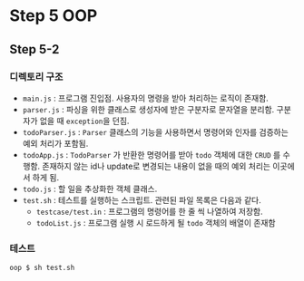 # Step 5 OOP

## Step 5-2

### 디렉토리 구조

- `main.js` : 프로그램 진입점. 사용자의 명령을 받아 처리하는 로직이 존재함.
- `parser.js` : 파싱을 위한 클래스로 생성자에 받은 구분자로 문자열을 분리함. 구분자가 없을 때 `exception`을 던짐.
- `todoParser.js` : `Parser` 클래스의 기능을 사용하면서 명령어와 인자를 검증하는 예외 처리가 포함됨. 
- `todoApp.js` : `TodoParser` 가 반환한 명령어를 받아 `todo` 객체에 대한 `CRUD` 를 수행함. 존재하지 않는 id나 update로 변경되는 내용이 없을 때의 예외 처리는 이곳에서 하게 됨.
- `todo.js` : 할 일을 추상화한 객체 클래스.
- `test.sh` : 테스트를 실행하는 스크립트. 관련된 파일 목록은 다음과 같다.
  - `testcase/test.in` : 프로그램의 명령어를 한 줄 씩 나열하여 저장함.
  - `todoList.js` : 프로그램 실행 시 로드하게 될 `todo` 객체의 배열이 존재함

### 테스트

```console
oop $ sh test.sh
```

